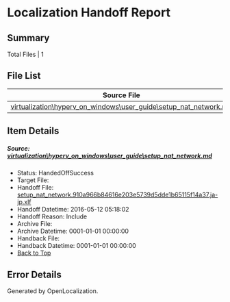 # <a name='report-top'></a> Localization Handoff Report

## Summary
 Total Files | 1

## File List
 Source File | Status | Details 
 ----------- | ------ | ------- 
 [virtualization\hyperv_on_windows\user_guide\setup_nat_network.md](https://github.com/Microsoft/Virtualization-Documentation-Private/blob/93c9568ae063e3269a28d9cadfd0672f58233712/virtualization/hyperv_on_windows/user_guide/setup_nat_network.md) | HandedOffSuccess | [Details](#c863c298ff91dbca50d5fda61934ec91a4b5c824204)

## Item Details
##### <a name='c863c298ff91dbca50d5fda61934ec91a4b5c824204'></a> Source: [virtualization\hyperv_on_windows\user_guide\setup_nat_network.md](https://github.com/Microsoft/Virtualization-Documentation-Private/blob/93c9568ae063e3269a28d9cadfd0672f58233712/virtualization/hyperv_on_windows/user_guide/setup_nat_network.md)
* Status: HandedOffSuccess
* Target File: 
* Handoff File: [setup_nat_network.910a966b84616e203e5739d5dde1b65115f14a37.ja-jp.xlf](https://github.com/Microsoft/Virtualization-Documentation-Private.handoff/blob/b384ed27f7aff6dffeb6f71d6797500ab43e2ea4/ol-handoff/Microsoft/Virtualization-Documentation-Private.ja-jp/live/setup_nat_network.910a966b84616e203e5739d5dde1b65115f14a37.ja-jp.xlf)
* Handoff Datetime: 2016-05-12 05:18:02
* Handoff Reason: Include
* Archive File: 
* Archive Datetime: 0001-01-01 00:00:00
* Handback File: 
* Handback Datetime: 0001-01-01 00:00:00
* [Back to Top](#report-top)


## Error Details

Generated by OpenLocalization.
